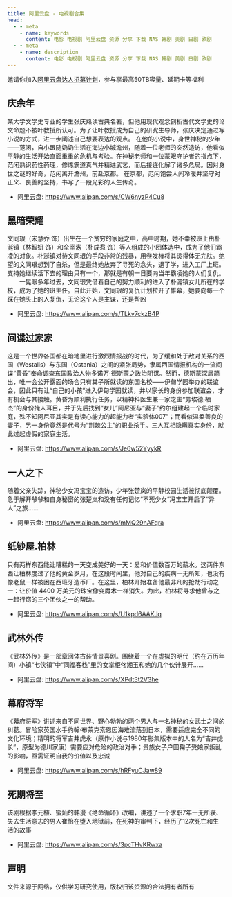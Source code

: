 ```yaml
---
title: 阿里云盘 - 电视剧合集
head:
  - - meta
    - name: keywords
      content: 电影 电视剧 阿里云盘 资源 分享 下载 NAS 韩剧 美剧 日剧 欧剧
  - - meta
    - name: description
      content: 电影 电视剧 阿里云盘 资源 分享 下载 NAS 韩剧 美剧 日剧 欧剧
---
```


邀请你加入[阿里云盘达人招募计划](https://pages.aliyundrive.com/mobile-page/web/signup.html?code=a98d13a)，参与享最高50TB容量、延期卡等福利

## 庆余年

某大学文学史专业的学生张庆熟读古典名著，但他用现代观念剖析古代文学史的论文命题不被叶教授所认可。为了让叶教授成为自己的研究生导师，张庆决定通过写小说的方式，进一步阐述自己想要表达的观点。 在他的小说中，身世神秘的少年——范闲，自小跟随奶奶生活在海边小城澹州，随着一位老师的突然造访，他看似平静的生活开始直面重重的危机与考验。在神秘老师和一位蒙眼守护者的指点下，范闲熟识药性药理，修炼霸道真气并精进武艺，而后接连化解了诸多危局。因对身世之谜的好奇，范闲离开澹州，前赴京都。 在京都，范闲饱尝人间冷暖并坚守对正义、良善的坚持，书写了一段光彩的人生传奇。

- 阿里云盘: https://www.alipan.com/s/CW6nyzP4Cu8

## 黑暗荣耀

文同珢（宋慧乔 饰）出生在一个贫穷的家庭之中，高中时期，她不幸被班上由朴涎镇（林智妍 饰）和全宰寯（朴成焄 饰）等人组成的小团体选中，成为了他们霸凌的对象。朴涎镇对待文同珢的手段非常的残暴，用卷发棒将其烫得体无完肤。绝望的文同珢想到了自杀，但是最终她放弃了寻死的念头，退了学，进入工厂上班。支持她继续活下去的理由只有一个，那就是有朝一日要向当年霸凌她的人们复仇。
　　一晃眼多年过去，文同珢凭借着自己的努力顺利的进入了朴涎镇女儿所在的学校，成为了她的班主任。自此开始，文同珢的复仇计划拉开了帷幕，她要向每一个踩在她头上的人复仇，无论这个人是主谋，还是帮凶

- 阿里云盘: https://www.alipan.com/s/TLkv7ckzB4P

## 间谍过家家

这是一个世界各国都在暗地里进行激烈情报战的时代，为了缓和处于敌对关系的西国（Westalis）与东国（Ostania）之间的紧张局势，隶属西国情报机构的一流间谍“黄昏”奉命调查东国政治人物多诺万·德斯蒙之政治阴谋。然而，德斯蒙深居简出，唯一会公开露面的场合只有其子所就读的东国名校——伊甸学园举办的联谊会，因此只有让“自己的小孩”进入伊甸学园就读，并以家长的身份参加联谊会，才有机会与其接触。黄昏为顺利执行任务，以精神科医生兼一家之主“劳埃德·福杰”的身份掩人耳目，并于先后找到“女儿”阿尼亚与“妻子”约尔组建起一个临时家庭，殊不知阿尼亚其实是有读心能力的超能力者“实验体007”；而看似温柔善良的妻子，另一身份竟然是代号为“荆棘公主”的职业杀手。三人互相隐瞒真实身份，就此过起虚假的家庭生活。

- 阿里云盘: https://www.alipan.com/s/Je6w52YyykR

## 一人之下

随着父亲失踪，神秘少女冯宝宝的造访，少年张楚岚的平静校园生活被彻底颠覆。急于解开爷爷和自身秘密的张楚岚和没有任何记忆“不死少女”冯宝宝开启了“异人”之旅……

- 阿里云盘: https://www.alipan.com/s/mMQ29nAFqra

## 纸钞屋.柏林

只有两样东西能让糟糕的一天变成美好的一天：爱和价值数百万的薪水。这两件东西让柏林度过了他的黄金岁月，在这段时间里，他对自己的疾病一无所知，也没有像老鼠一样被困在西班牙造币厂。在这里，柏林开始准备他最非凡的抢劫行动之一：让价值 4400 万美元的珠宝像变魔术一样消失。为此，柏林将寻求他曾与之一起行窃的三个团伙之一的帮助。

- 阿里云盘: https://www.alipan.com/s/U1kpd6AAKJq

## 武林外传

《武林外传》是一部章回体古装情景喜剧。围绕着一个在虚拟的明代（约在万历年间）小镇“七侠镇”中“同福客栈”里的女掌柜佟湘玉和她的几个伙计展开……

- 阿里云盘: https://www.alipan.com/s/XPdt3t2V3he

## 幕府将军

《幕府将军》讲述来自不同世界、野心勃勃的两个男人与一名神秘的女武士之间的纠葛。冒险家英国水手约翰·布莱克索恩因海难流落到日本，需要适应完全不同的文化环境；精明的将军吉井虎永（原作小说与1980年影集版本中的人名为“吉井虎长”，原型为德川家康）需要应对危险的政治对手；贵族女子户田鞠子受娘家叛乱的影响，亟需证明自我的价值以及忠诚

- 阿里云盘: https://www.alipan.com/s/hRFyuCJaw89

## 死期将至

该剧根据李元植、蜜灿的韩漫《绝命循环》改编，讲述了一个求职7年一无所获、失去生活意志的男人崔怡在堕入地狱前，在死神的审判下，经历了12次死亡和生活的故事

- 阿里云盘: https://www.alipan.com/s/3pcTHvKRwxa

## 声明

文件来源于网络，仅供学习研究使用，版权归该资源的合法拥有者所有
